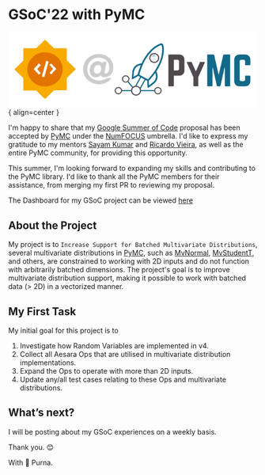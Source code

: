 # GSoC'22 with PyMC
![](/images/gsoc-pymc.jpg){ align=center }

I'm happy to share that my [Google Summer of Code](https://summerofcode.withgoogle.com/) proposal has been accepted by [PyMC](https://github.com/pymc-devs/pymc) under the [NumFOCUS](https://numfocus.org/) umbrella. I'd like to express my gratitude to my mentors [Sayam Kumar](https://github.com/Sayam753) and [Ricardo Vieira](https://github.com/ricardoV94), as well as the entire PyMC community, for providing this opportunity.

This summer, I'm looking forward to expanding my skills and contributing to the PyMC library. I'd like to thank all the PyMC members for their assistance, from merging my first PR to reviewing my proposal.

The Dashboard for my GSoC project can be viewed [here](https://summerofcode.withgoogle.com/programs/2022/projects/1wz8q5wi)


## About the Project

My project is to `Increase Support for Batched Multivariate Distributions`, several multivariate distributions in [PyMC](https://www.pymc.io/projects/docs/en/stable/api/distributions/multivariate.html), such as [MvNormal](https://www.pymc.io/projects/docs/en/stable/api/distributions/generated/pymc.MvNormal.html), [MvStudentT](https://www.pymc.io/projects/docs/en/stable/api/distributions/generated/pymc.MvStudentT.html), and others, are constrained to working with 2D inputs and do not function with arbitrarily batched dimensions. The project's goal is to improve multivariate distribution support, making it possible to work with batched data (> 2D) in a vectorized manner.


## My First Task

My initial goal for this project is to

1. Investigate how Random Variables are implemented in v4.
2. Collect all Aesara Ops that are utilised in multivariate distribution implementations.
3. Expand the Ops to operate with more than 2D inputs.
4. Update any/all test cases relating to these Ops and multivariate distributions.


## What’s next?
I will be posting about my GSoC experiences on a weekly basis.

Thank you. 😊

With 💖 Purna.